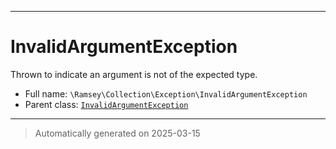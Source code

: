 ***

# InvalidArgumentException

Thrown to indicate an argument is not of the expected type.



* Full name: `\Ramsey\Collection\Exception\InvalidArgumentException`
* Parent class: [`InvalidArgumentException`](../../../InvalidArgumentException.md)






***
> Automatically generated on 2025-03-15
